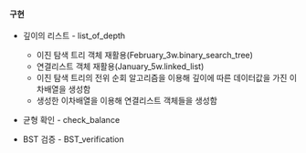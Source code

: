 #### 구현
  * 깊이의 리스트 - list_of_depth
    - 이진 탐색 트리 객체 재활용(February_3w.binary_search_tree)
    - 연결리스트 객체 재활용(January_5w.linked_list)
    - 이진 탐색 트리의 전위 순회 알고리즘을 이용해 깊이에 따른 데이터값을 가진 이차배열을 생성함
    - 생성한 이차배열을 이용해 연결리스트 객체들을 생성함
  
  * 균형 확인 - check_balance
  
  * BST 검증 - BST_verification
